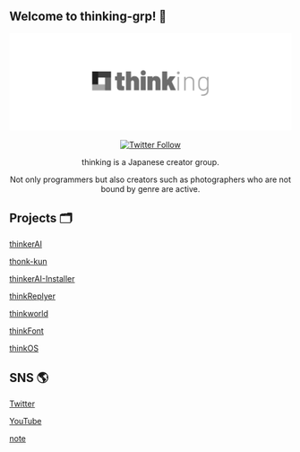 ## Welcome to thinking-grp! 👋

![thinkingのロゴ](https://raw.githubusercontent.com/thinking-grp/.github/main/img/header.jpg)

<div align="center">
  <a href="https://twitter.com/intent/follow?screen_name=thinking_grp" target="_blank" rel="noopener noreferrer">
    <img alt="Twitter Follow" src="https://img.shields.io/twitter/follow/thinking_grp?style=social">
  </a>
</div>

<div align="center">
  <p>thinking is a Japanese creator group.</p>
  <p>Not only programmers but also creators such as photographers who are not bound by genre are active.</p>
</div>

## Projects 🗂️

[thinkerAI](https://github.com/thinking-grp/thinkerAI)

[thonk-kun](https://github.com/thinking-grp/thonk-kun)

[thinkerAI-Installer](https://github.com/thinking-grp/thinkerAI-Installer)

[thinkReplyer](https://github.com/thinking-grp/thinkReplyer)

[thinkworld](https://thinking-grp.github.io/project/thinkworld)

[thinkFont](https://thinking-grp.github.io/project/thinkfont)

[thinkOS](https://thinking-grp.github.io/project/thinkos)

## SNS 🌎

[Twitter](https://twitter.com/thinking_grp)

[YouTube](https://www.youtube.com/@thinking_grp)

[note](https://note.com/thinking_grp)
